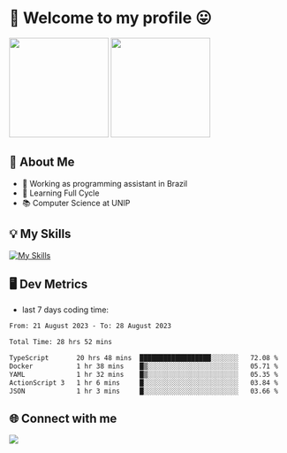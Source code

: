 # 🎉 Welcome to my profile 😛

<div>
  <img height="180em" src="https://github-readme-stats.vercel.app/api?username=VinicciusSantos&show_icons=true&icon_color=fff&include_all_commits=true&count_private=true&bg_color=30,000,000&title_color=fff&text_color=fff"/>
  <img height="180em" src="https://github-readme-stats.vercel.app/api/top-langs/?username=VinicciusSantos&langs_count=8&layout=compact&include_all_commits=true&count_private=true&bg_color=30,000,000&title_color=fff&text_color=fff"/>
</div>

## 📖 About Me
- 🔭 Working as programming assistant in Brazil
- 🌱 Learning Full Cycle
- 📚 Computer Science at UNIP

## 💡 My Skills

[![My Skills](https://skills.thijs.gg/icons?i=angular,react,jest,html,css,sass,bootstrap,ts,js,nodejs,express,git,c,py,postgres,mysql,docker)](https://github.com/VinicciusSantos)

## 🖥️ Dev Metrics

- last 7 days coding time:

<!--START_SECTION:waka-->

```txt
From: 21 August 2023 - To: 28 August 2023

Total Time: 28 hrs 52 mins

TypeScript       20 hrs 48 mins  ██████████████████░░░░░░░   72.08 %
Docker           1 hr 38 mins    █▒░░░░░░░░░░░░░░░░░░░░░░░   05.71 %
YAML             1 hr 32 mins    █▒░░░░░░░░░░░░░░░░░░░░░░░   05.35 %
ActionScript 3   1 hr 6 mins     █░░░░░░░░░░░░░░░░░░░░░░░░   03.84 %
JSON             1 hr 3 mins     █░░░░░░░░░░░░░░░░░░░░░░░░   03.66 %
```

<!--END_SECTION:waka-->

## 🌐 Connect with me

<a href="https://www.linkedin.com/in/vinicius-guedes-b817aa223/"><img src="https://img.shields.io/badge/LinkedIn-0077B5?style=for-the-badge&logo=linkedin&logoColor=white"/></a>


